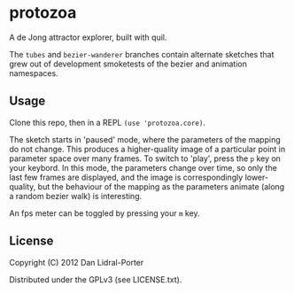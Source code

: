 # protozoa

A de Jong attractor explorer, built with quil.

The `tubes` and `bezier-wanderer` branches contain alternate sketches that grew
out of development smoketests of the bezier and animation namespaces.

## Usage

Clone this repo, then in a REPL `(use 'protozoa.core)`.

The sketch starts in 'paused' mode, where the parameters of the mapping do not
change. This produces a higher-quality image of a particular point in parameter
space over many frames. To switch to 'play', press the `p` key on your keybord.
In this mode, the parameters change over time, so only the last few frames are
displayed, and the image is correspondingly lower-quality, but the behaviour of
the mapping as the parameters animate (along a random bezier walk) is
interesting.

An fps meter can be toggled by pressing your `m` key.

## License

Copyright (C) 2012 Dan Lidral-Porter

Distributed under the GPLv3 (see LICENSE.txt).
